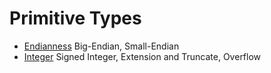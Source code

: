 # Primitive Types

- [Endianness](endianness.md) Big-Endian, Small-Endian
- [Integer](integer.md) Signed Integer, Extension and Truncate, Overflow
